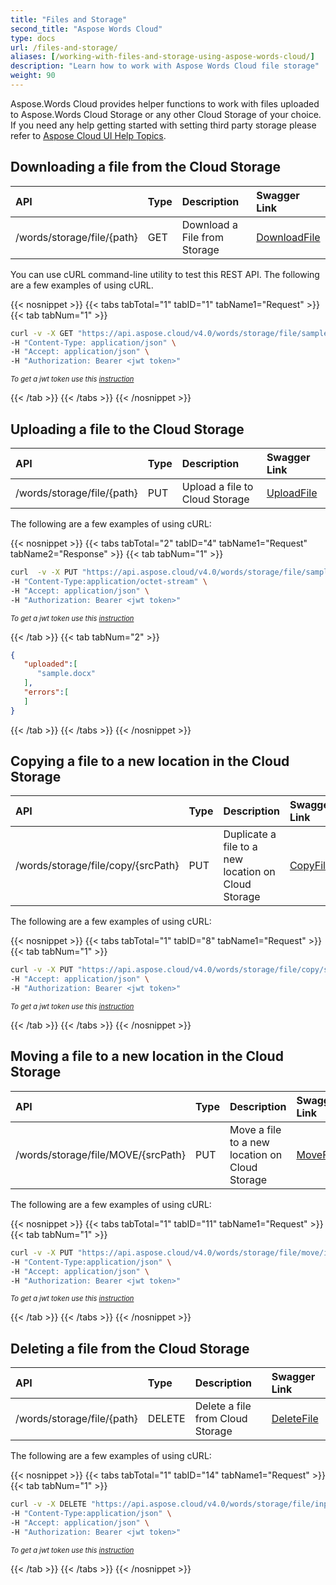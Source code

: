 ```yaml
---
title: "Files and Storage"
second_title: "Aspose Words Cloud"
type: docs
url: /files-and-storage/
aliases: [/working-with-files-and-storage-using-aspose-words-cloud/]
description: "Learn how to work with Aspose Words Cloud file storage"
weight: 90
---
```


Aspose.Words Cloud provides helper functions to work with files uploaded to Aspose.Words Cloud Storage or any other Cloud Storage of your choice. If you need any help getting started with setting third party storage please refer to [Aspose Cloud UI Help Topics](https://docs.aspose.cloud/display/totalcloud/Aspose+Cloud+UI+Help+Topics).

## Downloading a file from the Cloud Storage

|API|Type|Description|Swagger Link|
| :- | :- | :- | :- |
|/words/storage/file/{path}|GET|Download a File from Storage|[DownloadFile](https://apireference.aspose.cloud/words/#/File/DownloadFile)|

You can use cURL command-line utility to test this REST API. The following are a few examples of using cURL.

{{< nosnippet >}}
{{< tabs tabTotal="1" tabID="1" tabName1="Request" >}}
{{< tab tabNum="1" >}}

```bash
curl -v -X GET "https://api.aspose.cloud/v4.0/words/storage/file/sample.docx" \
-H "Content-Type: application/json" \
-H "Accept: application/json" \
-H "Authorization: Bearer <jwt token>"
```
<p style="margin:0;font-size:80%;font-style:italic">To get a jwt token use this <a href="/words/getting-started/available-sdks/#curl">instruction</a></p>

{{< /tab >}}
{{< /tabs >}}
{{< /nosnippet >}}

## Uploading a file to the Cloud Storage

|API|Type|Description|Swagger Link|
| :- | :- | :- | :- |
|/words/storage/file/{path}|PUT|Upload a file to Cloud Storage|[UploadFile](https://apireference.aspose.cloud/words/#/File/UploadFile)|

The following are a few examples of using cURL:

{{< nosnippet >}}
{{< tabs tabTotal="2" tabID="4" tabName1="Request" tabName2="Response" >}}
{{< tab tabNum="1" >}}

```bash
curl  -v -X PUT "https://api.aspose.cloud/v4.0/words/storage/file/sample.docx" \
-H "Content-Type:application/octet-stream" \
-H "Accept: application/json" \
-H "Authorization: Bearer <jwt token>"
```
<p style="margin:0;font-size:80%;font-style:italic">To get a jwt token use this <a href="/words/getting-started/available-sdks/#curl">instruction</a></p>

{{< /tab >}}
{{< tab tabNum="2" >}}

```json
{
   "uploaded":[
      "sample.docx"
   ],
   "errors":[
   ]
}
```

{{< /tab >}}
{{< /tabs >}}
{{< /nosnippet >}}

## Copying a file to a new location in the Cloud Storage

|API|Type|Description|Swagger Link|
| :- | :- | :- | :- |
|/words/storage/file/copy/{srcPath}|PUT|Duplicate a file to a new location on Cloud Storage|[CopyFile](https://apireference.aspose.cloud/words/#/File/CopyFile)|

The following are a few examples of using cURL:

{{< nosnippet >}}
{{< tabs tabTotal="1" tabID="8" tabName1="Request" >}}
{{< tab tabNum="1" >}}

```bash
curl -v -X PUT "https://api.aspose.cloud/v4.0/words/storage/file/copy/sample.docx/%2F?destPath=MyFolder" \
-H "Accept: application/json" \
-H "Authorization: Bearer <jwt token>"
```
<p style="margin:0;font-size:80%;font-style:italic">To get a jwt token use this <a href="/words/getting-started/available-sdks/#curl">instruction</a></p>

{{< /tab >}}
{{< /tabs >}}
{{< /nosnippet >}}

## Moving a file to a new location in the Cloud Storage

|API|Type|Description|Swagger Link|
| :- | :- | :- | :- |
|/words/storage/file/MOVE/{srcPath}|PUT|Move a file to a new location on Cloud Storage|[MoveFile](https://apireference.aspose.cloud/words/#/File/MoveFile)|

The following are a few examples of using cURL:

{{< nosnippet >}}
{{< tabs tabTotal="1" tabID="11" tabName1="Request" >}}
{{< tab tabNum="1" >}}

```bash
curl -v -X PUT "https://api.aspose.cloud/v4.0/words/storage/file/move/input.docx/%2F?destPath=MyFolder" \
-H "Content-Type:application/json" \
-H "Accept: application/json" \
-H "Authorization: Bearer <jwt token>"
```
<p style="margin:0;font-size:80%;font-style:italic">To get a jwt token use this <a href="/words/getting-started/available-sdks/#curl">instruction</a></p>

{{< /tab >}}
{{< /tabs >}}
{{< /nosnippet >}}

## Deleting a file from the Cloud Storage

|API|Type|Description|Swagger Link|
| :- | :- | :- | :- |
|/words/storage/file/{path}|DELETE|Delete a file from Cloud Storage|[DeleteFile](https://apireference.aspose.cloud/words/#/File/DeleteFile)|

The following are a few examples of using cURL:

{{< nosnippet >}}
{{< tabs tabTotal="1" tabID="14" tabName1="Request" >}}
{{< tab tabNum="1" >}}

```bash
curl -v -X DELETE "https://api.aspose.cloud/v4.0/words/storage/file/input.docx" \
-H "Content-Type:application/json" \
-H "Accept: application/json" \
-H "Authorization: Bearer <jwt token>"
```
<p style="margin:0;font-size:80%;font-style:italic">To get a jwt token use this <a href="/words/getting-started/available-sdks/#curl">instruction</a></p>

{{< /tab >}}
{{< /tabs >}}
{{< /nosnippet >}}
